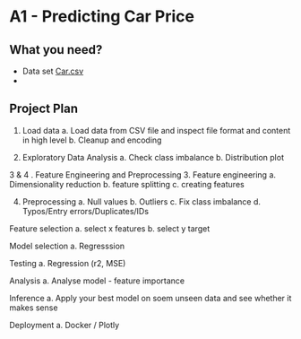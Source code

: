 # A1 - Predicting Car Price

## What you need?
- Data set [Car.csv](data/Cars.csv)
- 


## Project Plan
1. Load data
    a. Load data from CSV file and inspect file format and content in high level
    b. Cleanup and encoding


2. Exploratory Data Analysis
a. Check class imbalance
b. Distribution plot

3 & 4 . Feature Engineering and Preprocessing 3. Feature engineering
a. Dimensionality reduction
b. feature splitting
c. creating features

4. Preprocessing
a. Null values
b. Outliers
c. Fix class imbalance
d. Typos/Entry errors/Duplicates/IDs


Feature selection
a. select x features
b. select y target


Model selection
a. Regresssion


Testing
a. Regression (r2, MSE)


Analysis
a. Analyse model - feature importance


Inference
a. Apply your best model on soem unseen data and see whether it makes sense


Deployment
a. Docker / Plotly